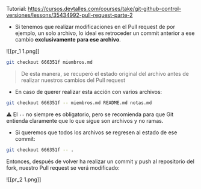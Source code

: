 Tutorial:
https://cursos.devtalles.com/courses/take/git-github-control-versiones/lessons/35434992-pull-request-parte-2

- Si tenemos que realizar modificaciones en el Pull request de por ejemplo, un solo archivo, lo ideal es retroceder un commit anterior a ese cambio **exclusivamente para ese archivo**.

![[pr_1 1.png]]

```bash
git checkout 666351f miembros.md
```

>De esta manera, se recuperó el estado original del archivo antes de realizar nuestros cambios del Pull request

- En caso de querer realizar esta acción con varios archivos:

```bash
git checkout 666351f -- miembros.md README.md notas.md
```

⚠️ El `--` no siempre es obligatorio, pero se recomienda para que Git entienda claramente que lo que sigue son archivos y no ramas.

- Si queremos que todos los archivos se regresen al estado de ese commit:

```bash
git checkout 666351f -- .
```

Entonces, después de volver ha realizar un commit y push al repositorio del fork, nuestro Pull request se verá modificado:

![[pr_2 1.png]]

